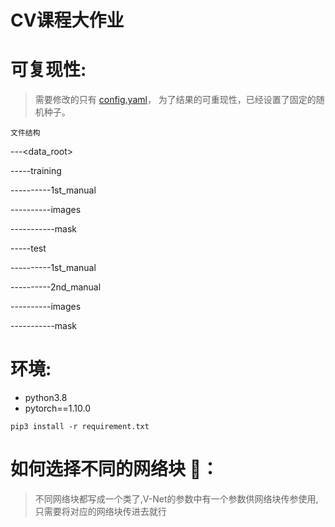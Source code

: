 # CV课程大作业

# 可复现性:

> 需要修改的只有 [config.yaml](config.yaml)， 为了结果的可重现性，已经设置了固定的随机种子。

`文件结构`

---<data_root>

-----training

----------1st_manual

----------images

-----------mask

-----test

----------1st_manual

----------2nd_manual

----------images

-----------mask

# 环境:

- python3.8
- pytorch==1.10.0

```python3
pip3 install -r requirement.txt
```

# 如何选择不同的网络块 :cake:：

> 不同网络块都写成一个类了,V-Net的参数中有一个参数供网络块传参使用, 只需要将对应的网络块传进去就行
